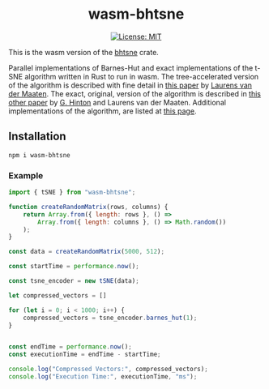 <div align="center"> <h1 align="center"> wasm-bhtsne </h1> </div>

<div align="center">

[![License: MIT](https://img.shields.io/badge/License-MIT-yellow.svg)](https://opensource.org/licenses/MIT)

</div>

This is the wasm version of the [bhtsne](https://github.com/frjnn/bhtsne) crate.

Parallel implementations of Barnes-Hut and exact implementations of the t-SNE algorithm written in Rust to run in wasm. The tree-accelerated version of the algorithm is described with fine detail in [this paper](http://lvdmaaten.github.io/publications/papers/JMLR_2014.pdf) by [Laurens van der Maaten](https://github.com/lvdmaaten). The exact, original, version of the algorithm is described in [this other paper](https://www.jmlr.org/papers/volume9/vandermaaten08a/vandermaaten08a.pdf) by [G. Hinton](https://www.cs.toronto.edu/~hinton/) and Laurens van der Maaten.
Additional implementations of the algorithm, are listed at [this page](http://lvdmaaten.github.io/tsne/).

## Installation
```shell
npm i wasm-bhtsne
```

### Example

```javascript
import { tSNE } from "wasm-bhtsne";

function createRandomMatrix(rows, columns) {
    return Array.from({ length: rows }, () =>
        Array.from({ length: columns }, () => Math.random())
    );
}

const data = createRandomMatrix(5000, 512);

const startTime = performance.now();

const tsne_encoder = new tSNE(data);

let compressed_vectors = []

for (let i = 0; i < 1000; i++) {
    compressed_vectors = tsne_encoder.barnes_hut(1);
}


const endTime = performance.now();
const executionTime = endTime - startTime;

console.log("Compressed Vectors:", compressed_vectors);
console.log("Execution Time:", executionTime, "ms");
```